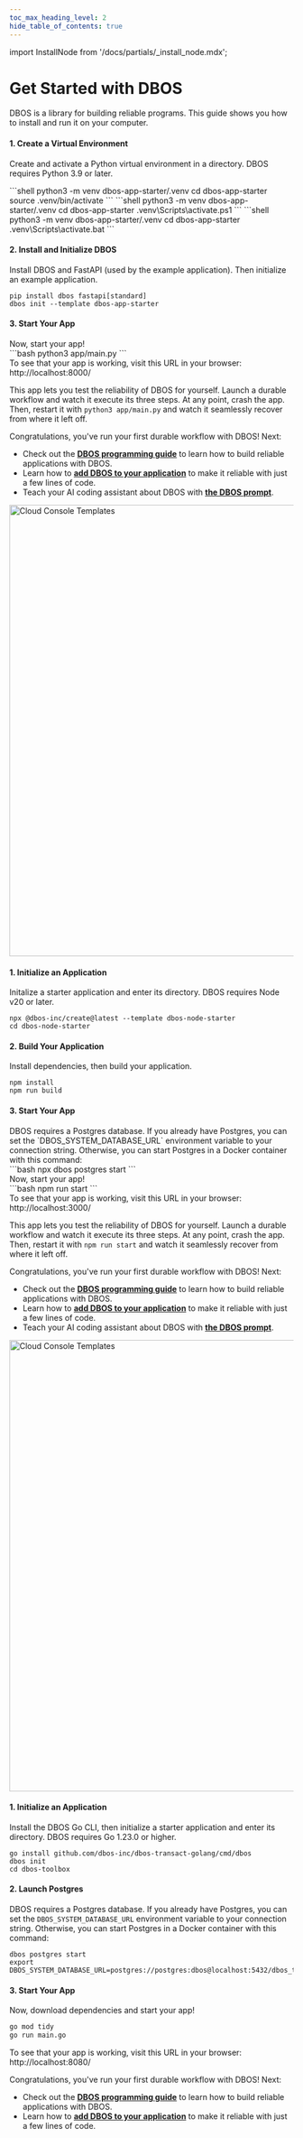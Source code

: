 ```yaml
---
toc_max_heading_level: 2
hide_table_of_contents: true
---
```


import InstallNode from '/docs/partials/_install_node.mdx';

# Get Started with DBOS

DBOS is a library for building reliable programs.
This guide shows you how to install and run it on your computer.

<LargeTabs groupId="language">
<LargeTabItem value="python" label="Python">

<section className="row list">
<article className="col col--6">

#### 1. Create a Virtual Environment
Create and activate a Python virtual environment in a directory.
DBOS requires Python 3.9 or later.

</article>

<article className="col col--6">

<Tabs groupId="operating-systems" className="small-tabs">
<TabItem value="maclinux" label="macOS or Linux">
```shell
python3 -m venv dbos-app-starter/.venv
cd dbos-app-starter
source .venv/bin/activate
```
</TabItem>
<TabItem value="win-ps" label="Windows (PowerShell)">
```shell
python3 -m venv dbos-app-starter/.venv
cd dbos-app-starter
.venv\Scripts\activate.ps1
```
</TabItem>
<TabItem value="win-cmd" label="Windows (cmd)">
```shell
python3 -m venv dbos-app-starter/.venv
cd dbos-app-starter
.venv\Scripts\activate.bat
```
</TabItem>
</Tabs>

</article>
</section>

<section className="row list">
<article className="col col--6">

#### 2. Install and Initialize DBOS
Install DBOS and FastAPI (used by the example application).
Then initialize an example application.

</article>

<article className="col col--6">

```shell
pip install dbos fastapi[standard]
dbos init --template dbos-app-starter
```

</article>
</section>


#### 3. Start Your App

<section className="row list">

<article className="col col--6">
Now, start your app!
</article>

<article className="col col--6">
```bash
python3 app/main.py
```
</article>

<article className="col col--6">
To see that your app is working, visit this URL in your browser: http://localhost:8000/

This app lets you test the reliability of DBOS for yourself.
Launch a durable workflow and watch it execute its three steps.
At any point, crash the app.
Then, restart it with `python3 app/main.py` and watch it seamlessly recover from where it left off.


Congratulations, you've run your first durable workflow with DBOS!
Next:

- Check out the [**DBOS programming guide**](./python/programming-guide.md) to learn how to build reliable applications with DBOS.
- Learn how to [**add DBOS to your application**](./python/integrating-dbos.md) to make it reliable with just a few lines of code.
- Teach your AI coding assistant about DBOS with [**the DBOS prompt**](./python/prompting.md).

</article>

<article className="col col--6">
<BrowserWindow url="http://localhost:8000/">
<img src={require('@site/static/img/quickstart/python-app-starter.png').default} alt="Cloud Console Templates" width="800" className="custom-img"/>
</BrowserWindow>
</article>

<article className="col col--6">
</article>

</section>

</LargeTabItem>

<LargeTabItem value="typescript" label="TypeScript">

<section className="row list">
<article className="col col--6">

#### 1. Initialize an Application
Initalize a starter application and enter its directory.
DBOS requires Node v20 or later.
</article>

<article className="col col--6">

```shell
npx @dbos-inc/create@latest --template dbos-node-starter
cd dbos-node-starter
```

</article>
</section>

<section className="row list">
<article className="col col--6">

#### 2. Build Your Application
Install dependencies, then build your application.

</article>

<article className="col col--6">

```shell
npm install
npm run build
```

</article>
</section>


#### 3. Start Your App

<section className="row list">

<article className="col col--6">
DBOS requires a Postgres database.
If you already have Postgres, you can set the `DBOS_SYSTEM_DATABASE_URL` environment variable to your connection string.
Otherwise, you can start Postgres in a Docker container with this command:
</article>

<article className="col col--6">
```bash
npx dbos postgres start
```
</article>

<article className="col col--6">
Now, start your app!

</article>

<article className="col col--6">
```bash
npm run start
```
</article>

<article className="col col--6">
To see that your app is working, visit this URL in your browser: http://localhost:3000/

This app lets you test the reliability of DBOS for yourself.
Launch a durable workflow and watch it execute its three steps.
At any point, crash the app.
Then, restart it with `npm run start` and watch it seamlessly recover from where it left off.


Congratulations, you've run your first durable workflow with DBOS!
Next:

- Check out the [**DBOS programming guide**](./typescript/programming-guide.md) to learn how to build reliable applications with DBOS.
- Learn how to [**add DBOS to your application**](./typescript/integrating-dbos.md) to make it reliable with just a few lines of code.
- Teach your AI coding assistant about DBOS with [**the DBOS prompt**](./typescript/prompting.md).
</article>

<article className="col col--6">
<BrowserWindow url="http://localhost:3000/">
<img src={require('@site/static/img/quickstart/node-app-starter.png').default} alt="Cloud Console Templates" width="800" className="custom-img"/>
</BrowserWindow>
</article>


</section>

</LargeTabItem>

<LargeTabItem value="golang" label="Go">

#### 1. Initialize an Application

<section className="row list">
<article className="col col--6">

Install the DBOS Go CLI, then initialize a starter application and enter its directory.
DBOS requires Go 1.23.0 or higher.
</article>

<article className="col col--6">

```shell
go install github.com/dbos-inc/dbos-transact-golang/cmd/dbos
dbos init
cd dbos-toolbox
```
</article>
</section>

#### 2. Launch Postgres

<section className="row list">
<article className="col col--6">

DBOS requires a Postgres database.
If you already have Postgres, you can set the `DBOS_SYSTEM_DATABASE_URL` environment variable to your connection string.
Otherwise, you can start Postgres in a Docker container with this command:
</article>

<article className="col col--6">

```shell
dbos postgres start
export DBOS_SYSTEM_DATABASE_URL=postgres://postgres:dbos@localhost:5432/dbos_toolbox_go
```
</article>
</section>

#### 3. Start Your App

<section className="row list">

<article className="col col--6">
Now, download dependencies and start your app!
</article>

<article className="col col--6">

```bash
go mod tidy
go run main.go
```
</article>
</section>

To see that your app is working, visit this URL in your browser: http://localhost:8080/

Congratulations, you've run your first durable workflow with DBOS!
Next:

- Check out the [**DBOS programming guide**](./golang/programming-guide.md) to learn how to build reliable applications with DBOS.
- Learn how to [**add DBOS to your application**](./golang/integrating-dbos.md) to make it reliable with just a few lines of code.

</LargeTabItem>
</LargeTabs>

